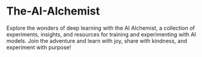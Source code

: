# The-AI-Alchemist
Explore the wonders of deep learning with the AI Alchemist, a collection of experiments, insights, and resources for training and experimenting with AI models. Join the adventure and learn with joy, share with kindness, and experiment with purpose!
